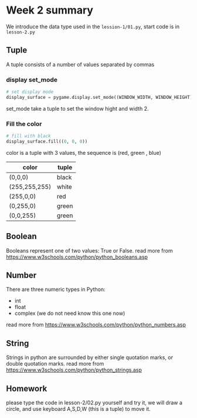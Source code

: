 # Week 2 summary

We introduce the data type used in the `lession-1/01.py`, start code is in `lesson-2.py`

## Tuple

A tuple consists of a number of values separated by commas

### display set_mode

```python
# set display mode
display_surface = pygame.display.set_mode((WINDOW_WIDTH, WINDOW_HEIGHT))
```

set_mode take a tuple to set the window hight and width 2.

### Fill the color

```python
# fill with black
display_surface.fill((0, 0, 0))
```

color is a tuple with 3 values, the sequence is (red, green , blue)

| color         | tuple |
| ------------- | ----- |
| (0,0,0)       | black |
| (255,255,255) | white |
| (255,0,0)     | red   |
| (0,255,0)     | green |
| (0,0,255)     | green |

## Boolean

Booleans represent one of two values: True or False. read more from https://www.w3schools.com/python/python_booleans.asp

## Number

There are three numeric types in Python:

- int
- float
- complex (we do not need know this one now)

read more from https://www.w3schools.com/python/python_numbers.asp

## String

Strings in python are surrounded by either single quotation marks, or double quotation marks.
read more from https://www.w3schools.com/python/python_strings.asp

## Homework

please type the code in lesson-2/02.py yourself and try it, we will draw a circle, and use keyboard A,S,D,W (this is a tuple) to move it.
